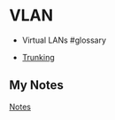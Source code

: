 # VLAN
- Virtual LANs #glossary 

- [Trunking](trunking.md)
## My Notes
[Notes](mynotes/vlan-notes.md)
